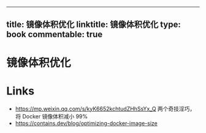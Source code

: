 
---
title: 镜像体积优化
linktitle: 镜像体积优化
type: book
commentable: true
---

# 镜像体积优化

# Links

- https://mp.weixin.qq.com/s/kyK6652kchtudZHhSsYx_Q 两个奇技淫巧，将 Docker 镜像体积减小 99%
- https://contains.dev/blog/optimizing-docker-image-size

    